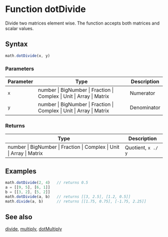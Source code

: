 <!-- Note: This file is automatically generated from source code comments. Changes made in this file will be overridden. -->
# Function dotDivide
Divide two matrices element wise. The function accepts both matrices and
scalar values.
## Syntax
```js
math.dotDivide(x, y)
```
### Parameters
Parameter | Type | Description
--------- | ---- | -----------
`x` | number &#124; BigNumber &#124; Fraction &#124; Complex &#124; Unit &#124; Array &#124; Matrix | Numerator
`y` | number &#124; BigNumber &#124; Fraction &#124; Complex &#124; Unit &#124; Array &#124; Matrix | Denominator
### Returns
Type | Description
---- | -----------
number &#124; BigNumber &#124; Fraction &#124; Complex &#124; Unit &#124; Array &#124; Matrix | Quotient, `x ./ y`
## Examples
```js
math.dotDivide(2, 4)   // returns 0.5
a = [[9, 5], [6, 1]]
b = [[3, 2], [5, 2]]
math.dotDivide(a, b)   // returns [[3, 2.5], [1.2, 0.5]]
math.divide(a, b)      // returns [[1.75, 0.75], [-1.75, 2.25]]
```
## See also
[divide](divide.md),
[multiply](multiply.md),
[dotMultiply](dotMultiply.md)
